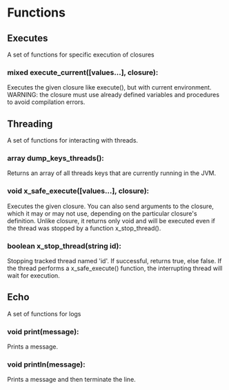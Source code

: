 # Functions

## Executes

A set of functions for specific execution of closures

### mixed execute\_current([values...], closure):

Executes the given closure like execute(), but with current environment. WARNING: the closure must use already defined variables and procedures to avoid compilation errors.

## Threading

A set of functions for interacting with threads.

### array dump\_keys\_threads():

Returns an array of all threads keys that are currently running in the JVM.

### void x\_safe\_execute([values...], closure):

Executes the given closure. You can also send arguments to the closure, which it may or may not use, depending on the particular closure's definition. Unlike closure, it returns only void and will be executed even if the thread was stopped by a function x_stop_thread().

### boolean x\_stop\_thread(string id):

Stopping tracked thread named 'id'. If successful, returns true, else false. If the thread performs a x_safe_execute() function, the interrupting thread will wait for execution.

## Echo

A set of functions for logs

### void print(message):

Prints a message.

### void println(message):

Prints a message and then terminate the line.

